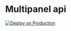 # Multipanel api

[![Deploy on Production](https://github.com/Flippico/multipanle-api/actions/workflows/prod.yml/badge.svg)](https://github.com/Flippico/multipanle-api/actions/workflows/prod.yml)

